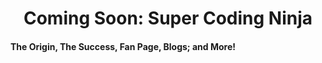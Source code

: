 

<h1 align="center">Coming Soon: Super Coding Ninja</h1>

<h4>The Origin, The Success, Fan Page, Blogs; and More!</h4>